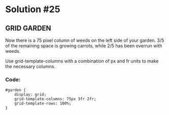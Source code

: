
# Solution #25

## GRID GARDEN

Now there is a 75 pixel column of weeds on the left side of your garden. 3/5 of the remaining space is growing carrots, while 2/5 has been overrun with weeds.

Use grid-template-columns with a combination of px and fr units to make the necessary columns.

### Code: 

```
#garden {
    display: grid;  
    grid-template-columns: 75px 3fr 2fr;
    grid-template-rows: 100%;
}
```